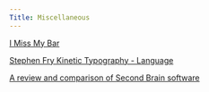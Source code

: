 ```yaml
---
Title: Miscellaneous
---
```


[I Miss My Bar](http://imissmybar.com/)

[Stephen Fry Kinetic Typography - Language](https://www.youtube.com/watch?v=J7E-aoXLZGY)

[A review and comparison of Second Brain software](https://www.notion.so/Artificial-Brain-Networked-with-linear-notebook-app-a131b468fc6f43218fb8105430304709)
